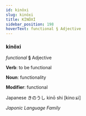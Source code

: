 ```yaml
---
id: kinöxi
slug: kinöxi
title: KİNÖXİ
sidebar_position: 198
hoverText: functional § Adjective
---
```


### kinöxi

*functional* **§** Adjective

**Verb**: to be functional

**Noun**: functionality

**Modifier**: functional

Japanese きのうし kinō shi [kinoːɕi]

*Japonic Language Family*